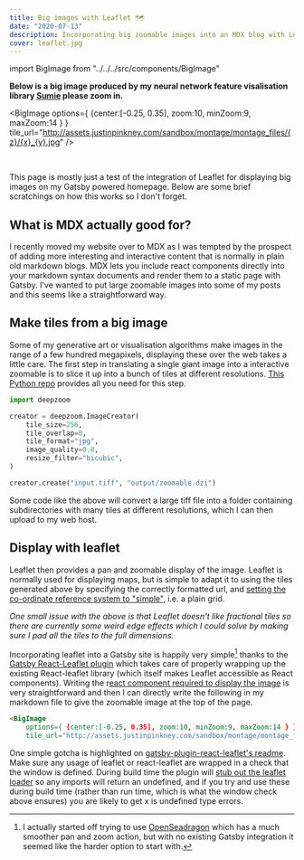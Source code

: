 ```yaml
---
title: Big images with Leaflet 🗺️
date: "2020-07-13"
description: Incorporating big zoomable images into an MDX blog with Leaflet
cover: leaflet.jpg  
---
```


import BigImage from "../../../src/components/BigImage"

__Below is a big image produced by my neural network feature visalisation library [Sumie](https://github.com/justinpinkney/sumie) please zoom in.__

<BigImage 
    options={ {center:[-0.25, 0.35], zoom:10, minZoom:9, maxZoom:14 } } 
    tile_url="http://assets.justinpinkney.com/sandbox/montage/montage_files/{z}/{x}_{y}.jpg" />

<br />

This page is mostly just a test of the integration of Leaflet for displaying big images on my Gatsby powered homepage. Below are some brief scratchings on how this works so I don't forget.

## What is MDX actually good for?

I recently moved my website over to MDX as I was tempted by the prospect of adding more interesting and interactive content that is normally in plain old markdown blogs. MDX lets you include react components directly into your markdown syntax documents and render them to a static page with Gatsby. I've wanted to put large zoomable images into some of my posts and this seems like a straightforward way.

## Make tiles from a big image

Some of my generative art or visualisation algorithms make images in the range of a few hundred megapixels, displaying these over the web takes a little care. The first step in translating a single giant image into a interactive zoomable is to slice it up into a bunch of tiles at different resolutions. [This Python repo](https://github.com/openzoom/deepzoom.py) provides all you need for this step.

```Python
import deepzoom

creator = deepzoom.ImageCreator(
    tile_size=256,
    tile_overlap=0,
    tile_format="jpg",
    image_quality=0.8,
    resize_filter="bicubic",
)

creator.create("input.tiff", "output/zoomable.dzi")
```

Some code like the above will convert a large tiff file into a folder containing subdirectories with many tiles at different resolutions, which I can then upload to my web host.

## Display with leaflet

Leaflet then provides a pan and zoomable display of the image. Leaflet is normally used for displaying maps, but is simple to adapt it to using the tiles generated above by specifying the correctly formatted url, and [setting the co-ordinate reference system to "simple"](https://leafletjs.com/examples/crs-simple/crs-simple.html), i.e. a plain grid.

_One small issue with the above is that Leaflet doesn't like fractional tiles so there are currently some weird edge effects which I could solve by making sure I pad all the tiles to the full dimensions._

Incorporating leaflet into a Gatsby site is happily very simple[^1] thanks to the [Gatsby React-Leaflet plugin](https://github.com/dweirich/gatsby-plugin-react-leaflet) which takes care of properly wrapping up the existing React-leaflet library (which itself makes Leaflet accessible as React components). Writing the r[eact component required to display the image](https://github.com/justinpinkney/justinpinkney.com/blob/master/src/components/BigImage.js) is very straightforward and then I can directly write the following in my markdown file to give the zoomable image at the top of the page.

```markdown
<BigImage 
    options={ {center:[-0.25, 0.35], zoom:10, minZoom:9, maxZoom:14 } } 
    tile_url="http://assets.justinpinkney.com/sandbox/montage/montage_files/{z}/{x}_{y}.jpg" />
```

One simple gotcha is highlighted on [gatsby-plugin-react-leaflet's readme](https://github.com/dweirich/gatsby-plugin-react-leaflet#step-3). Make sure any usage of leaflet or react-leaflet are wrapped in a check that the window is defined. During build time the plugin will [stub out the leaflet loader](https://www.gatsbyjs.org/docs/debugging-html-builds/#fixing-third-party-modules) so any imports will return an undefined, and if you try and use these during build time (rather than run time, which is what the window check above ensures) you are likely to get x is undefined type errors.

[^1]:  I actually started off trying to use [OpenSeadragon](https://openseadragon.github.io/) which has a much smoother pan and zoom action, but with no existing Gatsby integration it seemed like the harder option to start with.